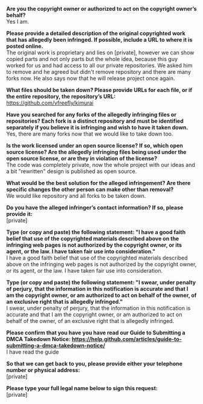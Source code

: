 **Are you the copyright owner or authorized to act on the copyright owner’s behalf?**  
Yes I am.

**Please provide a detailed description of the original copyrighted work that has allegedly been infringed. If possible, include a URL to where it is posted online.**  
The original work is proprietary and lies on [private], however we can show copied parts and not only parts but the whole idea, because this guy worked for us and had access to all our private repositories. We asked him to remove and he agreed but didn't remove repository and there are many forks now. He also says now that he will release project once again.

**What files should be taken down? Please provide URLs for each file, or if the entire repository, the repository’s URL:**  
https://github.com/vfreefly/kimurai

**Have you searched for any forks of the allegedly infringing files or repositories? Each fork is a distinct repository and must be identified separately if you believe it is infringing and wish to have it taken down.**  
Yes, there are many forks now that we would like to take down too.

**Is the work licensed under an open source license? If so, which open source license? Are the allegedly infringing files being used under the open source license, or are they in violation of the license?**  
The code was completely private, now the whole project with our ideas and a bit "rewritten" design is published as open source.

**What would be the best solution for the alleged infringement? Are there specific changes the other person can make other than removal?**  
We would like repository and all forks to be taken down.

**Do you have the alleged infringer’s contact information? If so, please provide it:**  
[private]

**Type (or copy and paste) the following statement: "I have a good faith belief that use of the copyrighted materials described above on the infringing web pages is not authorized by the copyright owner, or its agent, or the law. I have taken fair use into consideration."**  
I have a good faith belief that use of the copyrighted materials described above on the infringing web pages is not authorized by the copyright owner, or its agent, or the law. I have taken fair use into consideration.

**Type (or copy and paste) the following statement: "I swear, under penalty of perjury, that the information in this notification is accurate and that I am the copyright owner, or am authorized to act on behalf of the owner, of an exclusive right that is allegedly infringed."**  
I swear, under penalty of perjury, that the information in this notification is accurate and that I am the copyright owner, or am authorized to act on behalf of the owner, of an exclusive right that is allegedly infringed.

**Please confirm that you have you have read our Guide to Submitting a DMCA Takedown Notice: https://help.github.com/articles/guide-to-submitting-a-dmca-takedown-notice/**  
I have read the guide

**So that we can get back to you, please provide either your telephone number or physical address:**  
[private]

**Please type your full legal name below to sign this request:**  
[private]
